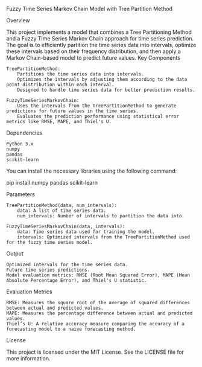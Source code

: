 
Fuzzy Time Series Markov Chain Model with Tree Partition Method

Overview

This project implements a model that combines a Tree Partitioning Method and a Fuzzy Time Series Markov Chain approach for time series prediction. The goal is to efficiently partition the time series data into intervals, optimize these intervals based on their frequency distribution, and then apply a Markov Chain-based model to predict future values.
Key Components

    TreePartitionMethod:
        Partitions the time series data into intervals.
        Optimizes the intervals by adjusting them according to the data point distribution within each interval.
        Designed to handle time series data for better prediction results.

    FuzzyTimeSeriesMarkovChain:
        Uses the intervals from the TreePartitionMethod to generate predictions for future values in the time series.
        Evaluates the prediction performance using statistical error metrics like RMSE, MAPE, and Thiel's U.

Dependencies

    Python 3.x
    numpy
    pandas
    scikit-learn

You can install the necessary libraries using the following command:

pip install numpy pandas scikit-learn

Parameters

    TreePartitionMethod(data, num_intervals):
        data: A list of time series data.
        num_intervals: Number of intervals to partition the data into.

    FuzzyTimeSeriesMarkovChain(data, intervals):
        data: Time series data used for training the model.
        intervals: Optimized intervals from the TreePartitionMethod used for the fuzzy time series model.

Output

    Optimized intervals for the time series data.
    Future time series predictions.
    Model evaluation metrics: RMSE (Root Mean Squared Error), MAPE (Mean Absolute Percentage Error), and Thiel's U statistic.

Evaluation Metrics

    RMSE: Measures the square root of the average of squared differences between actual and predicted values.
    MAPE: Measures the percentage difference between actual and predicted values.
    Thiel’s U: A relative accuracy measure comparing the accuracy of a forecasting model to a naive forecasting method.

License

This project is licensed under the MIT License. See the LICENSE file for more information.


